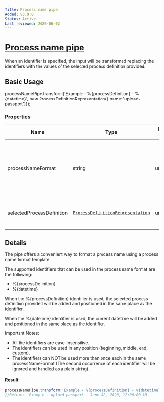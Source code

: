 ```yaml
---
Title: Process name pipe
Added: v3.9.0
Status: Active
Last reviewed: 2020-06-02
---
```


# [Process name pipe](../../../lib/process-services/src/lib/pipes/process-name.pipe.ts "Defined in process-name.pipe.ts")

When an identifier is specified, the input will be transformed replacing the identifiers with the values of the selected process definition provided.

## Basic Usage

processNamePipe.transform('Example - %{processDefinition} - %{datetime}', new ProcessDefinitionRepresentation({ name: 'upload-passport'}));

### Properties

| Name | Type | Default value | Description |
| ---- | ---- | ------------- | ----------- |
| processNameFormat | string | undefined | The process name format including the preferred identifiers to be used |
| selectedProcessDefinition | [`ProcessDefinitionRepresentation`](https://github.com/Alfresco/alfresco-js-api/blob/development/src/api/activiti-rest-api/docs/ProcessDefinitionRepresentation.md) | undefined | (optional) The selected process definition |

## Details

The pipe offers a convenient way to format a process name using a process name format template.

The supported identifiers that can be used in the process name format are the following:

-   %{processDefinition}
-   %{datetime}

When the %{processDefinition} identifier is used, the selected process definition provided
will be added and positioned in the same place as the identifier.

When the %{datetime} identifier is used, the current datetime will be added and positioned in the same place as the identifier.

Important Notes:

-   All the identifiers are case-insensitive.
-   The identifiers can be used in any position (beginning, middle, end, custom).
-   The identifiers can NOT be used more than once each in the same processNameFormat (The second occurrence of each identifier will be ignored
    and handled as a plain string).

#### Result

```ts
processNamePipe.transform('Example - %{processDefinition} - %{datetime}', new ProcessDefinitionRepresentation({ name: 'upload-passport'}));
//Returns 'Example - upload passport - June 02, 2020, 12:00:00 AM'
```
